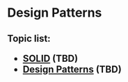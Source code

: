 <H1>Design Patterns</h1>

<h2>

Topic list:
* [SOLID](education%2FSOLID.md) (TBD)
* [Design Patterns](education%2FdesignPatterns.md) (TBD)

</h2>